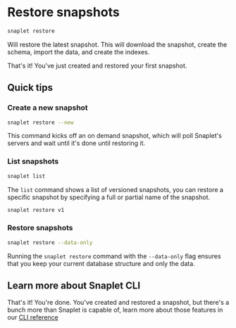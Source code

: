 # Restore snapshots

```bash
snaplet restore
```

Will restore the latest snapshot. This will download the snapshot, create the schema, import the data, and create the indexes.

That's it! You've just created and restored your first snapshot.


## Quick tips

### Create a new snapshot

```bash
snaplet restore --new
```

This command kicks off an on demand snapshot, which will poll Snaplet's servers and wait until it's done until restoring it.

### List snapshots

```bash
snaplet list
```

The `list` command shows a list of versioned snapshots, you can restore a specific snapshot by specifying a full or partial name of the snapshot.

```bash
snaplet restore v1
```
 
### Restore snapshots
```bash
snaplet restore --data-only
```
Running the `snaplet restore` command with the `--data-only` flag ensures that you keep your current database structure and only the data.

## Learn more about Snaplet CLI

That's it! You're done. You've created and restored a snapshot, but there's a bunch more than Snaplet is capable of, learn more about those features in our [CLI reference](/snaplet-cli/introduction)
